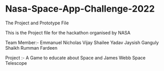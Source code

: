 # Nasa-Space-App-Challenge-2022
The Project and Prototype File

This is the Project file for the hackathon organised by NASA

Team Member:-
Emmanuel Nicholas Vijay
Shailee Yadav
Jaysish Ganguly
Shaikh Rumman Fardeen

Project :-
A Game to educate about Space and James Webb Space Telescope
